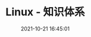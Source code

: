 ---
pageComponent: 
  name: Catalogue
  data: 
    path: 40.Linux
    imgUrl: /img/catalogue/default.png
    description: Linux 相关知识。
title: Linux - 知识体系
date: 2021-10-21 16:45:01
permalink: /linux/
---